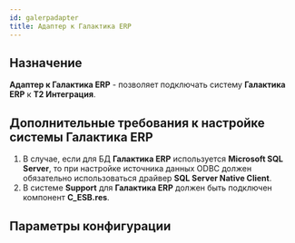 ```yaml
---
id: galerpadapter
title: Адаптер к Галактика ERP
---
```


## Назначение

**Адаптер к Галактика ERP** - позволяет подключать систему **Галактика ERP** к **Т2 Интеграция**.

## Дополнительные требования к настройке системы Галактика ERP

1. В случае, если для БД **Галактика ERP** используется **Microsoft SQL Server**, то при настройке источника данных ODBC должен обязательно использоваться драйвер **SQL Server Native Client**.
2. В системе **Support** для **Галактика ERP** должен быть подключен компонент **C_ESB.res**.

## Параметры конфигурации

